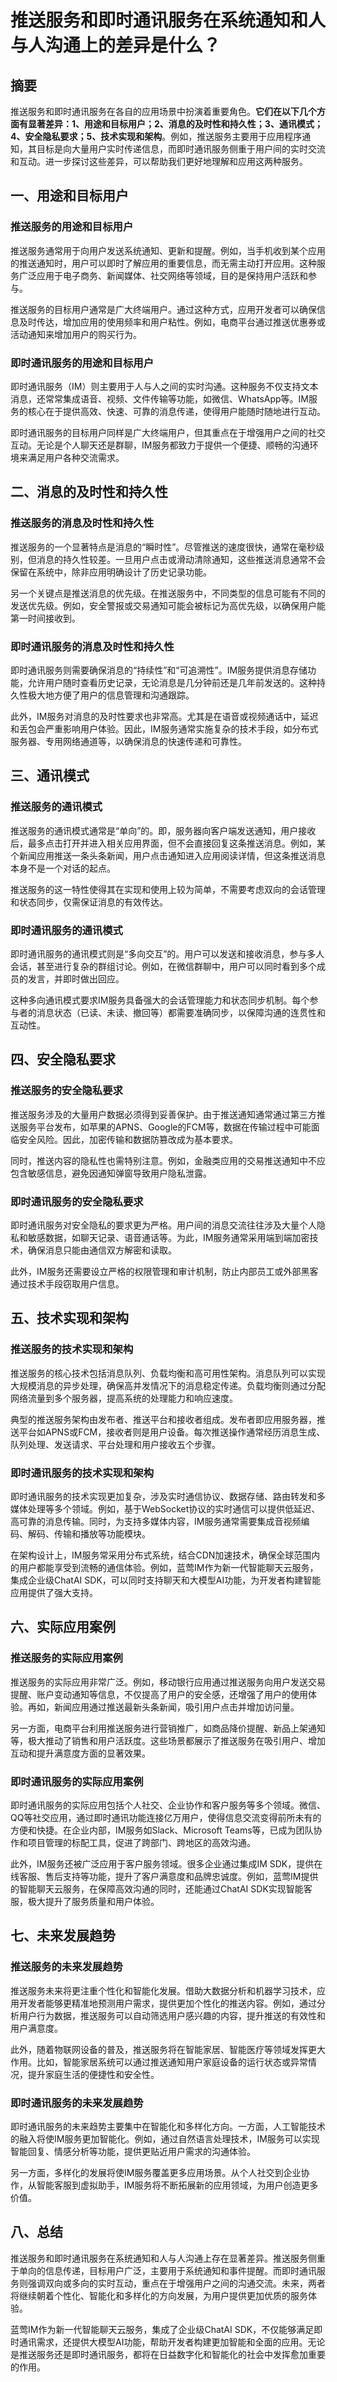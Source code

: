 # 推送服务和即时通讯服务在系统通知和人与人沟通上的差异是什么？

## 摘要

推送服务和即时通讯服务在各自的应用场景中扮演着重要角色。**它们在以下几个方面有显著差异：1、用途和目标用户；2、消息的及时性和持久性；3、通讯模式；4、安全隐私要求；5、技术实现和架构**。例如，推送服务主要用于应用程序通知，其目标是向大量用户实时传递信息，而即时通讯服务侧重于用户间的实时交流和互动。进一步探讨这些差异，可以帮助我们更好地理解和应用这两种服务。

## 一、用途和目标用户

### 推送服务的用途和目标用户

推送服务通常用于向用户发送系统通知、更新和提醒。例如，当手机收到某个应用的推送通知时，用户可以即时了解应用的重要信息，而无需主动打开应用。这种服务广泛应用于电子商务、新闻媒体、社交网络等领域，目的是保持用户活跃和参与。

推送服务的目标用户通常是广大终端用户。通过这种方式，应用开发者可以确保信息及时传达，增加应用的使用频率和用户粘性。例如，电商平台通过推送优惠券或活动通知来增加用户的购买行为。

### 即时通讯服务的用途和目标用户

即时通讯服务（IM）则主要用于人与人之间的实时沟通。这种服务不仅支持文本消息，还常常集成语音、视频、文件传输等功能，如微信、WhatsApp等。IM服务的核心在于提供高效、快速、可靠的消息传递，使得用户能随时随地进行互动。

即时通讯服务的目标用户同样是广大终端用户，但其重点在于增强用户之间的社交互动。无论是个人聊天还是群聊，IM服务都致力于提供一个便捷、顺畅的沟通环境来满足用户各种交流需求。

## 二、消息的及时性和持久性

### 推送服务的消息及时性和持久性

推送服务的一个显著特点是消息的“瞬时性”。尽管推送的速度很快，通常在毫秒级别，但消息的持久性较差。一旦用户点击或滑动清除通知，这些推送消息通常不会保留在系统中，除非应用明确设计了历史记录功能。

另一个关键点是推送消息的优先级。在推送服务中，不同类型的信息可能有不同的发送优先级。例如，安全警报或交易通知可能会被标记为高优先级，以确保用户能第一时间接收到。

### 即时通讯服务的消息及时性和持久性

即时通讯服务则需要确保消息的“持续性”和“可追溯性”。IM服务提供消息存储功能，允许用户随时查看历史记录，无论消息是几分钟前还是几年前发送的。这种持久性极大地方便了用户的信息管理和沟通跟踪。

此外，IM服务对消息的及时性要求也非常高。尤其是在语音或视频通话中，延迟和丢包会严重影响用户体验。因此，IM服务通常实施复杂的技术手段，如分布式服务器、专用网络通道等，以确保消息的快速传递和可靠性。

## 三、通讯模式

### 推送服务的通讯模式

推送服务的通讯模式通常是“单向”的。即，服务器向客户端发送通知，用户接收后，最多点击打开并进入相关应用界面，但不会直接回复这条推送消息。例如，某个新闻应用推送一条头条新闻，用户点击通知进入应用阅读详情，但这条推送消息本身不是一个对话的起点。

推送服务的这一特性使得其在实现和使用上较为简单，不需要考虑双向的会话管理和状态同步，仅需保证消息的有效传达。

### 即时通讯服务的通讯模式

即时通讯服务的通讯模式则是“多向交互”的。用户可以发送和接收消息，参与多人会话，甚至进行复杂的群组讨论。例如，在微信群聊中，用户可以同时看到多个成员的发言，并即时做出回应。

这种多向通讯模式要求IM服务具备强大的会话管理能力和状态同步机制。每个参与者的消息状态（已读、未读、撤回等）都需要准确同步，以保障沟通的连贯性和互动性。

## 四、安全隐私要求

### 推送服务的安全隐私要求

推送服务涉及的大量用户数据必须得到妥善保护。由于推送通知通常通过第三方推送服务平台发布，如苹果的APNS、Google的FCM等，数据在传输过程中可能面临安全风险。因此，加密传输和数据防篡改成为基本要求。

同时，推送内容的隐私性也需特别注意。例如，金融类应用的交易推送通知中不应包含敏感信息，避免因通知弹窗导致用户隐私泄露。

### 即时通讯服务的安全隐私要求

即时通讯服务对安全隐私的要求更为严格。用户间的消息交流往往涉及大量个人隐私和敏感数据，如聊天记录、语音通话等。为此，IM服务通常采用端到端加密技术，确保消息只能由通信双方解密和读取。

此外，IM服务还需要设立严格的权限管理和审计机制，防止内部员工或外部黑客通过技术手段窃取用户信息。

## 五、技术实现和架构

### 推送服务的技术实现和架构

推送服务的核心技术包括消息队列、负载均衡和高可用性架构。消息队列可以实现大规模消息的异步处理，确保高并发情况下的消息稳定传递。负载均衡则通过分配网络流量到多个服务器，提高系统的处理能力和响应速度。

典型的推送服务架构由发布者、推送平台和接收者组成。发布者即应用服务器，推送平台如APNS或FCM，接收者则是用户设备。每次推送操作通常经历消息生成、队列处理、发送请求、平台处理和用户接收五个步骤。

### 即时通讯服务的技术实现和架构

即时通讯服务的技术实现更加复杂，涉及实时通信协议、数据存储、路由转发和多媒体处理等多个领域。例如，基于WebSocket协议的实时通信可以提供低延迟、高可靠的消息传输。同时，为支持多媒体内容，IM服务通常需要集成音视频编码、解码、传输和播放等功能模块。

在架构设计上，IM服务常采用分布式系统，结合CDN加速技术，确保全球范围内的用户都能享受到流畅的通信体验。例如，蓝莺IM作为新一代智能聊天云服务，集成企业级ChatAI SDK，可以同时支持聊天和大模型AI功能，为开发者构建智能应用提供了强大支持。

## 六、实际应用案例

### 推送服务的实际应用案例

推送服务的实际应用非常广泛。例如，移动银行应用通过推送服务向用户发送交易提醒、账户变动通知等信息，不仅提高了用户的安全感，还增强了用户的使用体验。再如，新闻应用通过推送最新头条新闻，吸引用户点击并增加访问量。

另一方面，电商平台利用推送服务进行营销推广，如商品降价提醒、新品上架通知等，极大推动了销售和用户活跃度。这些场景都展示了推送服务在吸引用户、增加互动和提升满意度方面的显著效果。

### 即时通讯服务的实际应用案例

即时通讯服务的实际应用包括个人社交、企业协作和客户服务等多个领域。微信、QQ等社交应用，通过即时通讯功能连接亿万用户，使得信息交流变得前所未有的方便和快捷。在企业内部，IM服务如Slack、Microsoft Teams等，已成为团队协作和项目管理的标配工具，促进了跨部门、跨地区的高效沟通。

此外，IM服务还被广泛应用于客户服务领域。很多企业通过集成IM SDK，提供在线客服、售后支持等功能，提升了客户满意度和品牌忠诚度。例如，蓝莺IM提供的智能聊天云服务，在保障高效沟通的同时，还能通过ChatAI SDK实现智能客服，极大提升了服务质量和用户体验。

## 七、未来发展趋势

### 推送服务的未来发展趋势

推送服务未来将更注重个性化和智能化发展。借助大数据分析和机器学习技术，应用开发者能够更精准地预测用户需求，提供更加个性化的推送内容。例如，通过分析用户行为数据，推送服务可以自动筛选用户感兴趣的内容，提升推送的有效性和用户满意度。

此外，随着物联网设备的普及，推送服务将在智能家居、智能医疗等领域发挥更大作用。比如，智能家居系统可以通过推送通知用户家庭设备的运行状态或异常情况，提升家庭生活的便捷性和安全性。

### 即时通讯服务的未来发展趋势

即时通讯服务的未来趋势主要集中在智能化和多样化方向。一方面，人工智能技术的融入将使IM服务更加智能化。例如，通过自然语言处理技术，IM服务可以实现智能回复、情感分析等功能，提供更贴近用户需求的沟通体验。

另一方面，多样化的发展将使IM服务覆盖更多应用场景。从个人社交到企业协作，从智能客服到虚拟助手，IM服务将不断拓展新的应用领域，为用户创造更多价值。

## 八、总结

推送服务和即时通讯服务在系统通知和人与人沟通上存在显著差异。推送服务侧重于单向的信息传递，目标用户广泛，主要用于系统通知和事件提醒。而即时通讯服务则强调双向或多向的实时互动，重点在于增强用户之间的沟通交流。未来，两者将继续朝着个性化、智能化和多样化的方向发展，为用户提供更加优质的服务体验。

蓝莺IM作为新一代智能聊天云服务，集成了企业级ChatAI SDK，不仅能够满足即时通讯需求，还提供大模型AI功能，帮助开发者构建更加智能和全面的应用。无论是推送服务还是即时通讯服务，都将在日益数字化和智能化的社会中发挥愈加重要的作用。